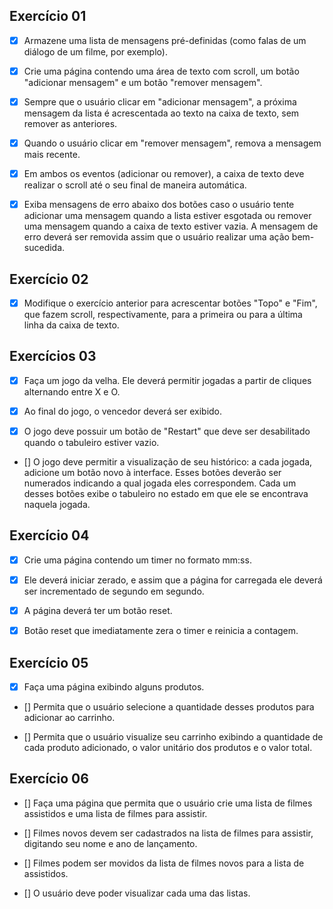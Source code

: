 ## Exercício 01

- [x] Armazene uma lista de mensagens pré-definidas (como falas de um diálogo de um filme, por exemplo).

- [x] Crie uma página contendo uma área de texto com scroll, um botão "adicionar mensagem" e um botão "remover mensagem".

- [x] Sempre que o usuário clicar em "adicionar mensagem", a próxima mensagem da lista é acrescentada ao texto na caixa de texto, sem remover as anteriores.

- [x] Quando o usuário clicar em "remover mensagem", remova a mensagem mais recente.

- [x] Em ambos os eventos (adicionar ou remover), a caixa de texto deve realizar o scroll até o seu final de maneira automática.

- [x] Exiba mensagens de erro abaixo dos botões caso o usuário tente adicionar uma mensagem quando a lista estiver esgotada ou remover uma mensagem quando a caixa de texto estiver vazia. A mensagem de erro deverá ser removida assim que o usuário realizar uma ação bem-sucedida.

## Exercício 02

- [x] Modifique o exercício anterior para acrescentar botões "Topo" e "Fim", que fazem scroll, respectivamente, para a primeira ou para a última linha da caixa de texto.

## Exercícios 03

- [x] Faça um jogo da velha. Ele deverá permitir jogadas a partir de cliques alternando entre X e O.

- [x] Ao final do jogo, o vencedor deverá ser exibido.

- [x] O jogo deve possuir um botão de "Restart" que deve ser desabilitado quando o tabuleiro estiver vazio.

- [] O jogo deve permitir a visualização de seu histórico: a cada jogada, adicione um botão novo à interface. Esses botões deverão ser numerados indicando a qual jogada eles correspondem. Cada um desses botões exibe o tabuleiro no estado em que ele se encontrava naquela jogada.

## Exercício 04

- [x] Crie uma página contendo um timer no formato mm:ss.

- [x] Ele deverá iniciar zerado, e assim que a página for carregada ele deverá ser incrementado de segundo em segundo.

- [x] A página deverá ter um botão reset.

- [x] Botão reset que imediatamente zera o timer e reinicia a contagem.

## Exercício 05

- [x] Faça uma página exibindo alguns produtos.

- [] Permita que o usuário selecione a quantidade desses produtos para adicionar ao carrinho.

- [] Permita que o usuário visualize seu carrinho exibindo a quantidade de cada produto adicionado, o valor unitário dos produtos e o valor total.

## Exercício 06

- [] Faça uma página que permita que o usuário crie uma lista de filmes assistidos e uma lista de filmes para assistir.

- [] Filmes novos devem ser cadastrados na lista de filmes para assistir, digitando seu nome e ano de lançamento.

- [] Filmes podem ser movidos da lista de filmes novos para a lista de assistidos.

- [] O usuário deve poder visualizar cada uma das listas.
